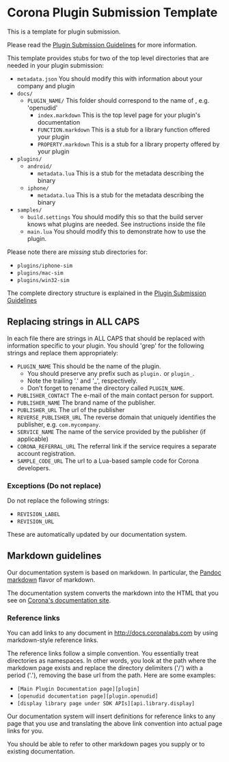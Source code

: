 # Corona Plugin Submission Template

This is a template for plugin submission.

Please read the [Plugin Submission Guidelines](http://docs.coronalabs.com/daily/native/plugin/submission.html) for more information.

This template provides stubs for two of the top level directories that are needed in your plugin submission:

* `metadata.json` You should modify this with information about your company and plugin
* `docs/` 
    + `PLUGIN_NAME/` This folder should correspond to the name of , e.g. 'openudid'
        - `index.markdown` This is the top level page for your plugin's documentation
        - `FUNCTION.markdown` This is a stub for a library function offered your plugin
        - `PROPERTY.markdown` This is a stub for a library property offered by your plugin
* `plugins/`
    + `android/`
        - `metadata.lua` This is a stub for the metadata describing the binary
    + `iphone/`
        - `metadata.lua` This is a stub for the metadata describing the binary
* `samples/`
    + `build.settings` You should modify this so that the build server knows what plugins are needed. See instructions inside the file
    + `main.lua` You should modify this to demonstrate how to use the plugin.

Please note there are _missing_ stub directories for:

* `plugins/iphone-sim`
* `plugins/mac-sim`
* `plugins/win32-sim`

The complete directory structure is explained in the [Plugin Submission Guidelines](http://docs.coronalabs.com/daily/native/plugin/submission.html)

## Replacing strings in ALL CAPS

In each file there are strings in ALL CAPS that should be replaced with information specific to your plugin. You should 'grep' for the following strings and replace them appropriately:

* `PLUGIN_NAME` This should be the name of the plugin. 
    + You should preserve any prefix such as `plugin.` or `plugin_`. 
    + Note the trailing '.' and '_', respectively.
    + Don't forget to rename the directory called `PLUGIN_NAME`.
* `PUBLISHER_CONTACT` The e-mail of the main contact person for support.
* `PUBLISHER_NAME` The brand name of the publisher.
* `PUBLISHER_URL` The url of the publisher
* `REVERSE_PUBLISHER_URL` The reverse domain that uniquely identifies the publisher, e.g. `com.mycompany`.
* `SERVICE_NAME` The name of the service provided by the publisher (if applicable)
* `CORONA_REFERRAL_URL` The referral link if the service requires a separate account registration.
* `SAMPLE_CODE_URL` The url to a Lua-based sample code for Corona developers.

### Exceptions (Do not replace)

Do not replace the following strings:

* `REVISION_LABEL`
* `REVISION_URL`

These are automatically updated by our documentation system.

## Markdown guidelines

Our documentation system is based on markdown. In particular, the [Pandoc markdown](http://johnmacfarlane.net/pandoc/README.html) flavor of markdown.

The documentation system converts the markdown into the HTML that you see on [Corona's documentation site](http://docs.coronalabs.com).

### Reference links

You can add links to any document in http://docs.coronalabs.com by using markdown-style reference links.

The reference links follow a simple convention. You essentially treat directories as namespaces. In other words, you look at the path where the markdown page exists and replace the directory delimiters ('/') with a period ('.'), removing the base url from the path. Here are some examples:

* `[Main Plugin Documentation page][plugin]`
* `[openudid documentation page][plugin.openudid]`
* `[display library page under SDK APIs][api.library.display]`

Our documentation system will insert definitions for reference links to any page that you use and translating the above link convention into actual page links for you. 

You should be able to refer to other markdown pages you supply or to existing documentation.

